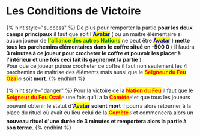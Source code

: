 # Les Conditions de Victoire

{% hint style="success" %}
De plus pour remporter la partie **pour les deux camps principaux** il faut que soit l'<mark style="color:blue;">**Avatar**</mark> ( ou un maître élémentaire si aucun joueur de <mark style="color:green;">**l'alliance des autres Nations**</mark> ne peut être <mark style="color:blue;">**Avatar**</mark> ) **mette tous les parchemins élémentaires dans le coffre situé en -500 0** ( il faudra **3 minutes à ce joueur pour crocheter le coffre et pouvoir les placer à l'intérieur et une fois ceci fait ils gagneront la partie** )\
Pour que ce joueur puisse crocheter ce coffre il faut non seulement les 4 parchemins de maîtrise des éléments mais aussi que le <mark style="color:red;">**Seigneur du Feu Ozai**</mark>:fire: soit **mort**.
{% endhint %}

{% hint style="danger" %}
Pour la victoire de la <mark style="color:red;">**Nation du Feu**</mark> il faut que le <mark style="color:red;">**Seigneur du Feu Ozai**</mark>:fire: une fois qu'il a la <mark style="color:red;">**Comète**</mark>:comet:et que tous les joueurs pouvant obtenir le statut d'<mark style="color:blue;">**Avatar**</mark> **soient mort** il pourra alors retourner à la place du rituel où avait eu lieu celui de la <mark style="color:red;">**Comète**</mark>:comet:et commencera alors un **nouveau rituel d'une durée de 3 minutes et remportera alors la partie à son terme**.
{% endhint %}
